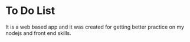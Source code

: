 # To Do List
It is a web based app and it was created for getting better practice on my nodejs and front end skills.
